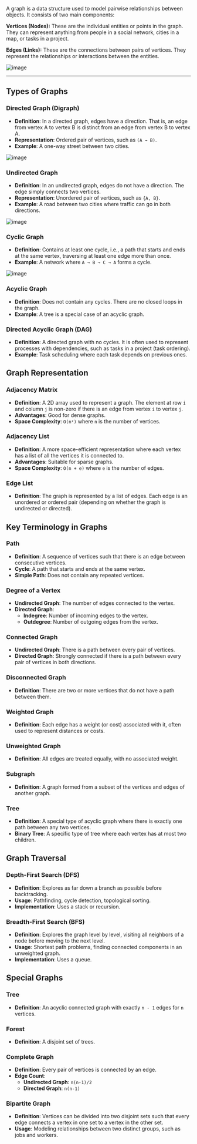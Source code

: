 A graph is a data structure used to model pairwise relationships between objects. It consists of two main components:

**Vertices (Nodes):** These are the individual entities or points in the graph. They can represent anything from people in a social network, cities in a map, or tasks in a project.

**Edges (Links):** These are the connections between pairs of vertices. They represent the relationships or interactions between the entities.

![image](https://github.com/user-attachments/assets/4e6670a1-f830-4ff3-a8bc-e54fc06ca40a)

---

## Types of Graphs

### Directed Graph (Digraph)
- **Definition**: In a directed graph, edges have a direction. That is, an edge from vertex A to vertex B is distinct from an edge from vertex B to vertex A.
- **Representation**: Ordered pair of vertices, such as `(A → B)`.
- **Example**: A one-way street between two cities.

![image](https://github.com/user-attachments/assets/b41d4d6f-08f8-4606-8182-adf1dff9f081)


### Undirected Graph
- **Definition**: In an undirected graph, edges do not have a direction. The edge simply connects two vertices.
- **Representation**: Unordered pair of vertices, such as `{A, B}`.
- **Example**: A road between two cities where traffic can go in both directions.

![image](https://github.com/user-attachments/assets/452b6ec2-1a24-4d31-8b11-ac7b7685fc49)


### Cyclic Graph
- **Definition**: Contains at least one cycle, i.e., a path that starts and ends at the same vertex, traversing at least one edge more than once.
- **Example**: A network where `A → B → C → A` forms a cycle.

![image](https://github.com/user-attachments/assets/348ef729-6c92-4a77-981d-fde0298b204c)


### Acyclic Graph
- **Definition**: Does not contain any cycles. There are no closed loops in the graph.
- **Example**: A tree is a special case of an acyclic graph.

### Directed Acyclic Graph (DAG)
- **Definition**: A directed graph with no cycles. It is often used to represent processes with dependencies, such as tasks in a project (task ordering).
- **Example**: Task scheduling where each task depends on previous ones.

## Graph Representation

### Adjacency Matrix
- **Definition**: A 2D array used to represent a graph. The element at row `i` and column `j` is non-zero if there is an edge from vertex `i` to vertex `j`.
- **Advantages**: Good for dense graphs.
- **Space Complexity**: `O(n²)` where `n` is the number of vertices.

### Adjacency List
- **Definition**: A more space-efficient representation where each vertex has a list of all the vertices it is connected to.
- **Advantages**: Suitable for sparse graphs.
- **Space Complexity**: `O(n + e)` where `e` is the number of edges.

### Edge List
- **Definition**: The graph is represented by a list of edges. Each edge is an unordered or ordered pair (depending on whether the graph is undirected or directed).

## Key Terminology in Graphs

### Path
- **Definition**: A sequence of vertices such that there is an edge between consecutive vertices.
- **Cycle**: A path that starts and ends at the same vertex.
- **Simple Path**: Does not contain any repeated vertices.

### Degree of a Vertex
- **Undirected Graph**: The number of edges connected to the vertex.
- **Directed Graph**:
  - **Indegree**: Number of incoming edges to the vertex.
  - **Outdegree**: Number of outgoing edges from the vertex.

### Connected Graph
- **Undirected Graph**: There is a path between every pair of vertices.
- **Directed Graph**: Strongly connected if there is a path between every pair of vertices in both directions.

### Disconnected Graph
- **Definition**: There are two or more vertices that do not have a path between them.

### Weighted Graph
- **Definition**: Each edge has a weight (or cost) associated with it, often used to represent distances or costs.

### Unweighted Graph
- **Definition**: All edges are treated equally, with no associated weight.

### Subgraph
- **Definition**: A graph formed from a subset of the vertices and edges of another graph.

### Tree
- **Definition**: A special type of acyclic graph where there is exactly one path between any two vertices.
- **Binary Tree**: A specific type of tree where each vertex has at most two children.

## Graph Traversal

### Depth-First Search (DFS)
- **Definition**: Explores as far down a branch as possible before backtracking.
- **Usage**: Pathfinding, cycle detection, topological sorting.
- **Implementation**: Uses a stack or recursion.

### Breadth-First Search (BFS)
- **Definition**: Explores the graph level by level, visiting all neighbors of a node before moving to the next level.
- **Usage**: Shortest path problems, finding connected components in an unweighted graph.
- **Implementation**: Uses a queue.

## Special Graphs

### Tree
- **Definition**: An acyclic connected graph with exactly `n - 1` edges for `n` vertices.

### Forest
- **Definition**: A disjoint set of trees.

### Complete Graph
- **Definition**: Every pair of vertices is connected by an edge.
- **Edge Count**:
  - **Undirected Graph**: `n(n-1)/2`
  - **Directed Graph**: `n(n-1)`

### Bipartite Graph
- **Definition**: Vertices can be divided into two disjoint sets such that every edge connects a vertex in one set to a vertex in the other set.
- **Usage**: Modeling relationships between two distinct groups, such as jobs and workers.
